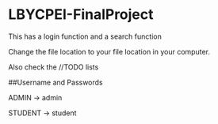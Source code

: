# LBYCPEI-FinalProject 
This has a login function and a search function

Change the file location to your file location in your computer. 

Also check the //TODO lists

##Username and Passwords

ADMIN -> admin

STUDENT -> student
